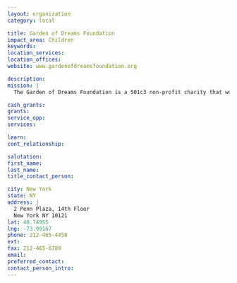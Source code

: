 ```yaml
---
layout: organization
category: local

title: Garden of Dreams Foundation
impact_area: Children
keywords: 
location_services: 
location_offices: 
website: www.gardenofdreamsfoundation.org

description: 
mission: |
  The Garden of Dreams Foundation is a 501c3 non-profit charity that works closely with all areas of Madison Square Garden, including the  New York Knicks, Rangers, Liberty, MSG Media, MSG Entertainment and Fuse “to make dreams come true for kids in crisis”. In the three years since its establishment, Garden of Dreams has worked tirelessly to fulfill its mission by creating unique and unforgettable events and activities -often involving unprecedented access to Madison Square Garden celebrities, events and venues  -that have brightened the lives of thousands and thousands of special children and their families.

cash_grants: 
grants: 
service_opp: 
services: 

learn: 
cont_relationship: 

salutation: 
first_name: 
last_name: 
title_contact_person: 

city: New York
state: NY
address: |
  2 Penn Plaza, 14th Floor     
  New York NY 10121
lat: 40.74955
lng: -73.99167
phone: 212-465-4458
ext: 
fax: 212-465-6789
email: 
preferred_contact: 
contact_person_intro: 
---
```

